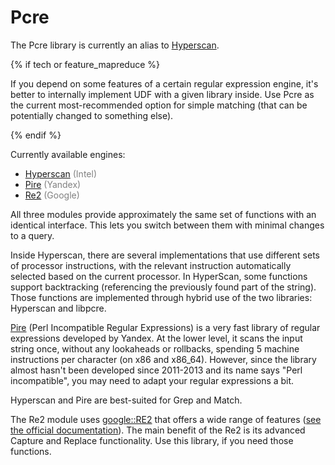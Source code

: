 # Pcre

The Pcre library is currently an alias to [Hyperscan](hyperscan.md).

{% if tech or feature_mapreduce %}

If you depend on some features of a certain regular expression engine, it's better to internally implement UDF with a given library inside. Use Pcre as the current most-recommended option for simple matching (that can be potentially changed to something else).

{% endif %}

Currently available engines:

* [Hyperscan](hyperscan.md) <span style="color: gray;">(Intel)</span>
* [Pire](pire.md) <span style="color: gray;">(Yandex)</span>
* [Re2](re2.md) <span style="color: gray;">(Google)</span>

All three modules provide approximately the same set of functions with an identical interface. This lets you switch between them with minimal changes to a query.

Inside Hyperscan, there are several implementations that use different sets of processor instructions, with the relevant instruction automatically selected based on the current processor. In HyperScan, some functions support backtracking (referencing the previously found part of the string). Those functions are implemented through hybrid use of the two libraries: Hyperscan and libpcre.

[Pire](https://github.com/yandex/pire) (Perl Incompatible Regular Expressions) is a very fast library of regular expressions developed by Yandex. At the lower level, it scans the input string once, without any lookaheads or rollbacks, spending 5 machine instructions per character (on x86 and x86_64). However, since the library almost hasn't been developed since 2011-2013 and its name says "Perl incompatible", you may need to adapt your regular expressions a bit.

Hyperscan and Pire are best-suited for Grep and Match.

The Re2 module uses [google::RE2](https://github.com/google/re2) that offers a wide range of features ([see the official documentation](https://github.com/google/re2/wiki/Syntax)). The main benefit of the Re2 is its advanced Capture and Replace functionality. Use this library, if you need those functions.

